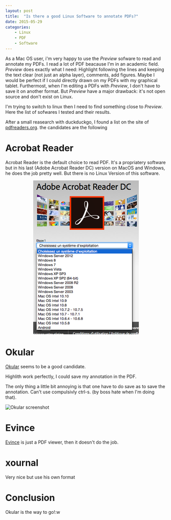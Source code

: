 ```yaml
---
layout: post
title:  "Is there a good Linux Software to annotate PDFs?"
date: 2015-05-29 
categories: 
    - Linux
    - PDF
    - Software
---
```


As a Mac OS user, i'm very happy to use the _Preview_ sofware to read and annotate my PDFs. I read a lot of PDF beacause I'm in an academic field. _Preview_ does exactly what I need: Highlight following the lines and keeping the text clear (not just an alpha layer), comments, add figures. Maybe I would be perfect if I could directly drawn on my PDFs with my graphical tablet. Furthermost, when I'm editing a PDFs with _Preview_, I don't have to save it on another format. But _Preview_ have a major drawback: it's not open source and don't exist on Linux.

I'm trying to switch to linux then I need to find something close to _Preview_. Here the list of sofwares I tested and their results.

After a small reasearch with duckduckgo, I found a list on the site of [pdfreaders.org](http://pdfreaders.org/pdfreaders.en.html). the candidates are the following

# Acrobat Reader

Acrobat Reader is the default choice to read PDF. It's a propriatery software but in his last (Adobe Acrobat Reader DC) version on MacOS and Windows, he does the job pretty well. But there is no Linux Version of this software.


<img src="/assets/pdf_reader_post/no_acrobat_reader_linux.png" title="No DC for Linux"  style="display: block; margin: auto;" />

# Okular

[Okular](https://okular.kde.org/) seems to be a good candidate.

Highlith work perfectly, I could save my annotation in the PDF.

The only thing a little bit annoying is that one have to do save as to save the annotation. Can't use compulsivly ctrl-s. (by boss hate when I'm doing that).

<img src="https://okular.kde.org/images/screenies/okular-annotations.png" title="Okular screenshot"  style="display: block; margin: auto;" />

# Evince

[Evince](https://wiki.gnome.org/Apps/Evince) is just a PDF viewer, then it doesn't do the job.

# xournal

Very nice but use his own format

# Conclusion

Okular is the way to go!:w


